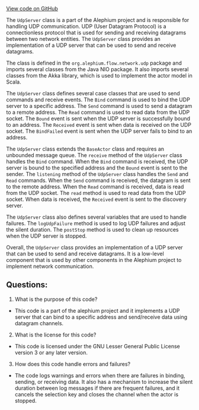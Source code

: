 [View code on GitHub](https://github.com/alephium/alephium/blob/master/flow/src/main/scala/org/alephium/flow/network/udp/UdpServer.scala)

The `UdpServer` class is a part of the Alephium project and is responsible for handling UDP communication. UDP (User Datagram Protocol) is a connectionless protocol that is used for sending and receiving datagrams between two network entities. The `UdpServer` class provides an implementation of a UDP server that can be used to send and receive datagrams.

The class is defined in the `org.alephium.flow.network.udp` package and imports several classes from the Java NIO package. It also imports several classes from the Akka library, which is used to implement the actor model in Scala.

The `UdpServer` class defines several case classes that are used to send commands and receive events. The `Bind` command is used to bind the UDP server to a specific address. The `Send` command is used to send a datagram to a remote address. The `Read` command is used to read data from the UDP socket. The `Bound` event is sent when the UDP server is successfully bound to an address. The `Received` event is sent when data is received on the UDP socket. The `BindFailed` event is sent when the UDP server fails to bind to an address.

The `UdpServer` class extends the `BaseActor` class and requires an unbounded message queue. The `receive` method of the `UdpServer` class handles the `Bind` command. When the `Bind` command is received, the UDP server is bound to the specified address and the `Bound` event is sent to the sender. The `listening` method of the `UdpServer` class handles the `Send` and `Read` commands. When the `Send` command is received, the datagram is sent to the remote address. When the `Read` command is received, data is read from the UDP socket. The `read` method is used to read data from the UDP socket. When data is received, the `Received` event is sent to the discovery server.

The `UdpServer` class also defines several variables that are used to handle failures. The `logUdpFailure` method is used to log UDP failures and adjust the silent duration. The `postStop` method is used to clean up resources when the UDP server is stopped.

Overall, the `UdpServer` class provides an implementation of a UDP server that can be used to send and receive datagrams. It is a low-level component that is used by other components in the Alephium project to implement network communication.
## Questions: 
 1. What is the purpose of this code?
- This code is a part of the alephium project and it implements a UDP server that can bind to a specific address and send/receive data using datagram channels.

2. What is the license for this code?
- This code is licensed under the GNU Lesser General Public License version 3 or any later version.

3. How does this code handle errors and failures?
- The code logs warnings and errors when there are failures in binding, sending, or receiving data. It also has a mechanism to increase the silent duration between log messages if there are frequent failures, and it cancels the selection key and closes the channel when the actor is stopped.